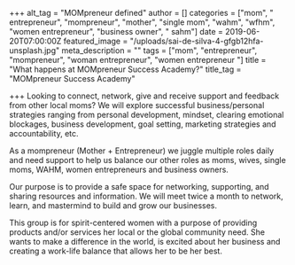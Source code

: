 +++
alt_tag = "MOMpreneur defined"
author = []
categories = ["mom", " entrepreneur", "mompreneur", "mother", "single mom", "wahm", "wfhm", "women entrepreneur", "business owner", " sahm"]
date = 2019-06-20T07:00:00Z
featured_image = "/uploads/sai-de-silva-4-gfgb12hfa-unsplash.jpg"
meta_description = ""
tags = ["mom", "entrepreneur", "mompreneur", "woman entrepreneur", "women entrepreneur "]
title = "What happens at MOMpreneur Success Academy?"
title_tag = "MOMpreneur Success Academy"

+++
Looking to connect, network, give and receive support and feedback from other local moms? We will explore successful business/personal strategies ranging from personal development, mindset, clearing emotional blockages, business development, goal setting, marketing strategies and accountability, etc.  
  
As a mompreneur (Mother + Entrepreneur) we juggle multiple roles daily and need support to help us balance our other roles as moms, wives, single moms, WAHM, women entrepreneurs and business owners.  
  
Our purpose is to provide a safe space for networking, supporting, and sharing resources and information. We will meet twice a month to network, learn, and mastermind to build and grow our businesses.  
  
This group is for spirit-centered women with a purpose of providing products and/or services her local or the global community need. She wants to make a difference in the world, is excited about her business and creating a work-life balance that allows her to be her best.